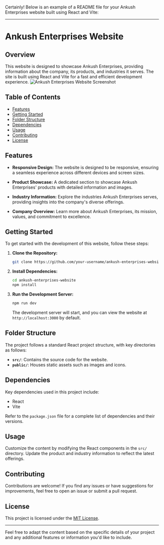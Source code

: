 Certainly! Below is an example of a README file for your Ankush Enterprises website built using React and Vite:

---

# Ankush Enterprises Website

## Overview

This website is designed to showcase Ankush Enterprises, providing information about the company, its products, and industries it serves. The site is built using React and Vite for a fast and efficient development experience.
![Ankush Enterprises Website Screenshot](/path/to/screenshot.png)

## Table of Contents

- [Features](#features)
- [Getting Started](#getting-started)
- [Folder Structure](#folder-structure)
- [Dependencies](#dependencies)
- [Usage](#usage)
- [Contributing](#contributing)
- [License](#license)

## Features

- **Responsive Design:** The website is designed to be responsive, ensuring a seamless experience across different devices and screen sizes.

- **Product Showcase:** A dedicated section to showcase Ankush Enterprises' products with detailed information and images.

- **Industry Information:** Explore the industries Ankush Enterprises serves, providing insights into the company's diverse offerings.

- **Company Overview:** Learn more about Ankush Enterprises, its mission, values, and commitment to excellence.

## Getting Started

To get started with the development of this website, follow these steps:

1. **Clone the Repository:**
   ```bash
   git clone https://github.com/your-username/ankush-enterprises-website.git
   ```

2. **Install Dependencies:**
   ```bash
   cd ankush-enterprises-website
   npm install
   ```

3. **Run the Development Server:**
   ```bash
   npm run dev
   ```

   The development server will start, and you can view the website at `http://localhost:3000` by default.

## Folder Structure

The project follows a standard React project structure, with key directories as follows:

- **`src/`**: Contains the source code for the website.
- **`public/`**: Houses static assets such as images and icons.

## Dependencies

Key dependencies used in this project include:

- React
- Vite

Refer to the `package.json` file for a complete list of dependencies and their versions.

## Usage

Customize the content by modifying the React components in the `src/` directory. Update the product and industry information to reflect the latest offerings.

## Contributing

Contributions are welcome! If you find any issues or have suggestions for improvements, feel free to open an issue or submit a pull request.

## License

This project is licensed under the [MIT License](LICENSE).

---

Feel free to adapt the content based on the specific details of your project and any additional features or information you'd like to include.

